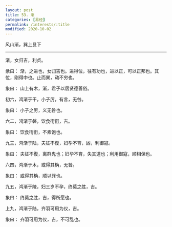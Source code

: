 ```yaml
---
layout: post
title: 53. 渐
categories: [易经]
permalink: /interests/:title
modified: 2020-10-02
---
```


风山渐，巽上艮下

---

渐，女归吉，利贞。

彖曰： 渐，之进也，女归吉也。进得位，往有功也，进以正，可以正邦也。其位，刚得中也。止而巽，动不穷也。

象曰： 山上有木，渐，君子以居贤德善俗。

初六，鸿渐于干，小子厉，有言，无咎。

象曰： 小子之厉，义无咎也。

六二，鸿渐于磐，饮食衎衎，吉。

象曰： 饮食衎衎，不素饱也。

九三，鸿渐于陆，夫征不復，妇孕不育，凶，利御寇。

象曰： 夫征不復，离群鬼也；妇孕不育，失其道也；利用御寇，顺相保也。

六四，鸿渐于木，或得其桷，无咎。

象曰： 或得其桷，顺以巽也。

九五，鸿渐于陵，妇三岁不孕，终莫之胜，吉。

象曰： 终莫之胜，吉，得所愿也。

上九，鸿渐于陆，齐羽可用为仪，吉。

象曰： 齐羽可用为仪，吉，不可乱也。
